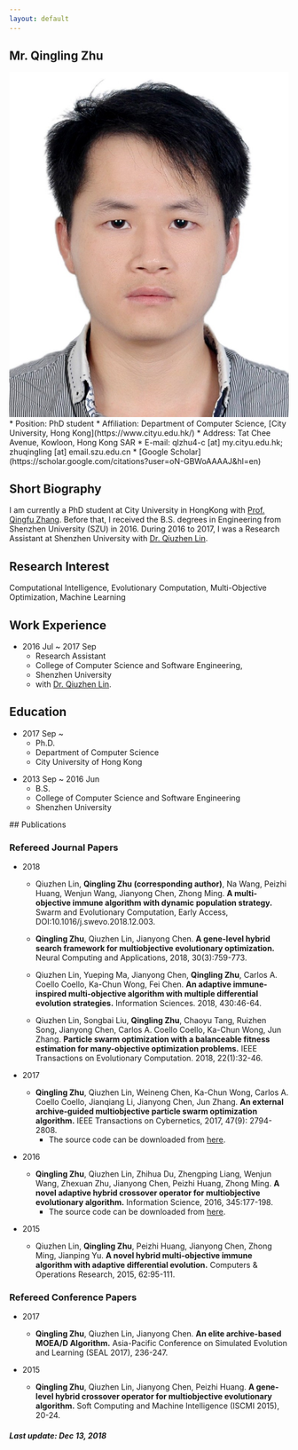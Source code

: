 ```yaml
---
layout: default
---
```


## Mr. Qingling Zhu
<img class="profile-picture" src="ling.png">
* Position: PhD student
* Affiliation:
Department of Computer Science, [City University, Hong Kong](https://www.cityu.edu.hk/)
* Address: Tat Chee Avenue, Kowloon, Hong Kong SAR
* E-mail: qlzhu4-c [at] my.cityu.edu.hk; zhuqingling [at] email.szu.edu.cn
* [Google Scholar](https://scholar.google.com/citations?user=oN-GBWoAAAAJ&hl=en)

## Short Biography

I am currently a PhD student at City University in HongKong with [Prof. Qingfu Zhang](http://www.cs.cityu.edu.hk/~qzhan7/index.html). Before that, I received the B.S. degrees in Engineering from Shenzhen University (SZU) in 2016. During 2016 to 2017, I was a Research Assistant at Shenzhen University with [Dr. Qiuzhen Lin](http://csse.szu.edu.cn/csse.szu.edu.cn/cn/people1bbd.html?30298).

## Research Interest

Computational Intelligence, Evolutionary Computation, Multi-Objective Optimization, Machine Learning

## Work Experience

* 2016 Jul ~ 2017 Sep
  * Research Assistant
  * College of Computer Science and Software Engineering,
  * Shenzhen University
  * with [Dr. Qiuzhen Lin](http://csse.szu.edu.cn/csse.szu.edu.cn/cn/people1bbd.html?30298).

## Education

* 2017 Sep ~
  * Ph.D.
  * Department of Computer Science
  * City University of Hong Kong
<!--  * Thesis: Many-Objective Evolutionary Optimization: Theory and Method (in Chinese) -->
* 2013 Sep ~ 2016 Jun
  * B.S.
  * College of Computer Science and Software Engineering
  * Shenzhen University
<div style='display:none'>
## Research Stay

* 2017 Oct ~ 2017 Nov
  * Visiting Researcher
  * Department of Computer Science and Engineering
  * Southern University of Science and Technology
  * with [Prof. Hisao Ishibuchi](http://www.cs.osakafu-u.ac.jp/~hisaoi/)
* 2016 Aug ~ 2017 Sep
  * Joint Ph.D.
  * Electrical and Computer Engineering
  * Oklahoma State University
  * Advisor: [Prof. Gary G. Yen](http://isc.okstate.edu/)

## Professional Activities/Service

* Reviewer
  * IEEE Transactions on Evolutionary Computation
  * IEEE Transactions on Cybernetics
  * IEEE Transactions on Emerging Topics in Computational Intelligence
  * IEEE Access
  * Information Science
  * Swarm and Evolutionary Computation
  * Applied Soft Computing
  * Soft Computing
  * Mathematics and Computers in Simulation
  * Natural Hazards

* Program Committee Member
  * GECCO 2018
  * AAAI 2019

* Editorial Board Member
  * Journal of Liaocheng University (Natural Science Edition)

* Society Member
  * ACM SIGEVO
  * IEEE CIS
</div>
## Publications

### Refereed Journal Papers

* 2018
  
  * Qiuzhen Lin, **Qingling Zhu (corresponding author)**, Na Wang, Peizhi Huang, Wenjun Wang, Jianyong Chen, Zhong Ming. **A multi-objective immune algorithm with dynamic population strategy.** Swarm and Evolutionary Computation, Early Access, DOI:10.1016/j.swevo.2018.12.003.
  
  * **Qingling Zhu**, Qiuzhen Lin, Jianyong Chen. **A gene-level hybrid search framework for multiobjective evolutionary optimization.** Neural Computing and Applications, 2018, 30(3):759-773.<!-- [(pdf)](pdf/TriMOEA-TA&R.pdf)-->
    <!--* The source code can be downloaded from [here](https://github.com/yiping0liu/TriMOEA-TAnR)-->

  * Qiuzhen Lin, Yueping Ma, Jianyong Chen, **Qingling Zhu**,  Carlos A. Coello Coello, Ka-Chun Wong, Fei Chen. **An adaptive immune-inspired multi-objective algorithm with multiple differential evolution strategies.** Information Sciences. 2018, 430:46-64.
  <!--[(pdf)](pdf/MeO.pdf)-->
    <!--* The source code can be downloaded from [here](https://github.com/yiping0liu/MeO)-->
	
  * Qiuzhen Lin, Songbai Liu, **Qingling Zhu**, Chaoyu Tang, Ruizhen Song, Jianyong Chen, Carlos A. Coello Coello, Ka-Chun Wong, Jun Zhang. **Particle swarm optimization with a balanceable fitness estimation for many-objective optimization problems.** IEEE Transactions on Evolutionary Computation. 2018, 22(1):32-46.

* 2017

  * **Qingling Zhu**, Qiuzhen Lin, Weineng Chen, Ka-Chun Wong, Carlos A. Coello Coello, Jianqiang Li, Jianyong Chen, Jun Zhang. **An external archive-guided multiobjective particle swarm optimization algorithm.** IEEE Transactions on Cybernetics, 2017, 47(9): 2794-2808.
    * The source code can be downloaded from [here](https://github.com/zhuqingling/tree/master/sourcecode/AgMOPSO.rar).<!-- [(pdf)](pdf/1by1EA.pdf)-->

* 2016

  * **Qingling Zhu**, Qiuzhen Lin, Zhihua Du, Zhengping Liang, Wenjun Wang, Zhexuan Zhu, Jianyong Chen, Peizhi Huang, Zhong Ming. **A novel adaptive hybrid crossover operator for multiobjective evolutionary algorithm.** Information Science, 2016, 345:177-198.
    * The source code can be downloaded from [here](https://github.com/zhuqingling/tree/master/sourcecode/ADE_MOIA.rar).

* 2015

  * Qiuzhen Lin, **Qingling Zhu**, Peizhi Huang, Jianyong Chen, Zhong Ming, Jianping Yu. **A novel hybrid multi-objective immune algorithm with adaptive differential evolution.** Computers & Operations Research, 2015, 62:95-111.

### Refereed Conference Papers

* 2017

  * **Qingling Zhu**, Qiuzhen Lin, Jianyong Chen.  **An elite archive-based MOEA/D Algorithm.** Asia-Pacific Conference on Simulated Evolution and Learning (SEAL 2017), 236-247.<!-- [(pdf)](pdf/1by1EA2.pdf)-->

* 2015
  
  * **Qingling Zhu**, Qiuzhen Lin, Jianyong Chen, Peizhi Huang. **A gene-level hybrid crossover operator for multiobjective evolutionary algorithm.** Soft Computing and Machine Intelligence (ISCMI 2015), 20-24.<!-- [(pdf)](pdf/DNEA.pdf)-->

##### Last update: Dec 13, 2018
